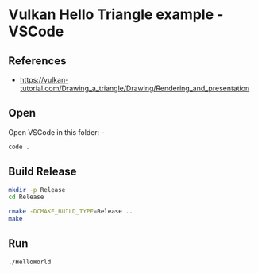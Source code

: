 
# Vulkan Hello Triangle example - VSCode

## References

- <https://vulkan-tutorial.com/Drawing_a_triangle/Drawing/Rendering_and_presentation>

## Open

Open VSCode in this folder: -

```bash
code .
```

## Build Release

```bash
mkdir -p Release
cd Release

cmake -DCMAKE_BUILD_TYPE=Release ..
make
```

## Run

```bash
./HelloWorld
```

